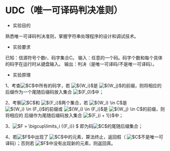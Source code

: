 # UDC（唯一可译码判决准则）
 - 实验目的
 
 熟悉唯一可译码判决准则，掌握字符串处理程序的设计和调试技术。
 - 实验要求
 
 已知：信源符号个数r、码字集合C。
 输入：任意的一个码。码字个数和每个具体的码字在运行时从键盘输入。
 输出：判决（是唯一可译码/不是唯一可译码）。
 - 实验原理
 
 1、考查<img src="https://latex.codecogs.com/gif.latex?$C$" title="$C$" />中所有的码字，若
 <img src="https://latex.codecogs.com/gif.latex?${W_i}$" title="${W_i}$" />是
 <img src="https://latex.codecogs.com/gif.latex?${W_j}$" title="${W_j}$" />的前缀，则将相应的后缀作为一个尾随后缀码放入集合
 <img src="https://latex.codecogs.com/gif.latex?${F_0}$" title="${F_0}$" />中；
 
 2、考察<img src="https://latex.codecogs.com/gif.latex?$C$" title="$C$" />和
 <img src="https://latex.codecogs.com/gif.latex?${F_i}$" title="${F_i}$" />两个集合，若
 <img src="https://latex.codecogs.com/gif.latex?${W_i}&space;\in&space;C$" title="${W_i} \in C$" />是
 <img src="https://latex.codecogs.com/gif.latex?${W_i}&space;\in&space;{F_i}$" title="${W_i} \in {F_i}$" />的前缀或
 <img src="https://latex.codecogs.com/gif.latex?${W_i}&space;\in&space;{F_i}$" title="${W_i} \in {F_i}$" />是
 <img src="https://latex.codecogs.com/gif.latex?${W_j}&space;\in&space;C$" title="${W_j} \in C$" />的前缀，则将相应的
 后缀作为尾随后缀码放入集合
 <img src="https://latex.codecogs.com/gif.latex?${F_{i&space;&plus;&space;1}}$" title="${F_{i + 1}}$" />中；
 
 3、<img src="https://latex.codecogs.com/gif.latex?$F&space;=&space;\bigcup\limits_i&space;{{F_i}}&space;$" title="$F = \bigcup\limits_i {{F_i}} $" />
 即为码<img src="https://latex.codecogs.com/gif.latex?$C$" title="$C$" />的尾随后缀集合；
 
 4、若<img src="https://latex.codecogs.com/gif.latex?$F$" title="$F$" />中出现了
 <img src="https://latex.codecogs.com/gif.latex?$C$" title="$C$" />中的元素，算法终止，返回假（
 <img src="https://latex.codecogs.com/gif.latex?$C$" title="$C$" />不是唯一可译码）；否则若
 <img src="https://latex.codecogs.com/gif.latex?$F$" title="$F$" />中没有出现新的元素，则返回真。
